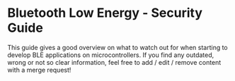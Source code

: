 # Bluetooth Low Energy - Security Guide
This guide gives a good overview on what to watch out for when starting to develop BLE applications on microcontrollers. If you find any outdated, wrong or not so clear information, feel free to add / edit / remove content with a merge request!
